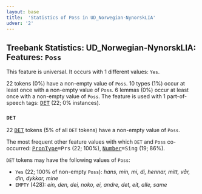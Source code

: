```yaml
---
layout: base
title:  'Statistics of Poss in UD_Norwegian-NynorskLIA'
udver: '2'
---
```


## Treebank Statistics: UD_Norwegian-NynorskLIA: Features: `Poss`

This feature is universal.
It occurs with 1 different values: `Yes`.

22 tokens (0%) have a non-empty value of `Poss`.
10 types (1%) occur at least once with a non-empty value of `Poss`.
6 lemmas (0%) occur at least once with a non-empty value of `Poss`.
The feature is used with 1 part-of-speech tags: <tt><a href="no_nynorsklia-pos-DET.html">DET</a></tt> (22; 0% instances).

### `DET`

22 <tt><a href="no_nynorsklia-pos-DET.html">DET</a></tt> tokens (5% of all `DET` tokens) have a non-empty value of `Poss`.

The most frequent other feature values with which `DET` and `Poss` co-occurred: <tt><a href="no_nynorsklia-feat-PronType.html">PronType</a></tt><tt>=Prs</tt> (22; 100%), <tt><a href="no_nynorsklia-feat-Number.html">Number</a></tt><tt>=Sing</tt> (19; 86%).

`DET` tokens may have the following values of `Poss`:

* `Yes` (22; 100% of non-empty `Poss`): <em>hans, min, mi, di, hennar, mitt, vår, din, dykkar, mine</em>
* `EMPTY` (428): <em>ein, den, dei, noko, ei, andre, det, eit, alle, same</em>

